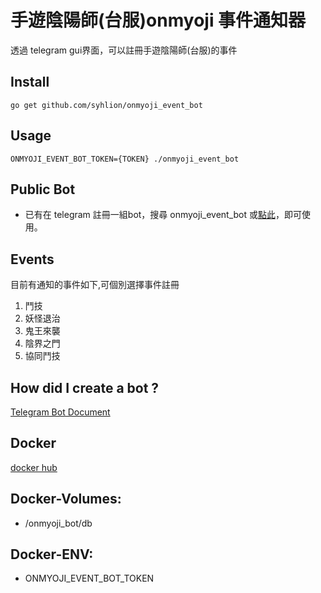 # 手遊陰陽師(台服)onmyoji 事件通知器


透過 telegram gui界面，可以註冊手遊陰陽師(台服)的事件

## Install

`go get github.com/syhlion/onmyoji_event_bot`

## Usage

`ONMYOJI_EVENT_BOT_TOKEN={TOKEN} ./onmyoji_event_bot `

## Public Bot

* 已有在 telegram 註冊一組bot，搜尋 onmyoji_event_bot 或[點此](https://telegram.me/onmyoji_event_bot)，即可使用。

## Events

目前有通知的事件如下,可個別選擇事件註冊

1. 鬥技
2. 妖怪退治
3. 鬼王來襲
4. 陰界之門
5. 協同鬥技

## How did I create a bot ?

[Telegram Bot Document](https://core.telegram.org/bots#3-how-do-i-create-a-bot)

## Docker

[docker hub](https://hub.docker.com/syhlion/onmyoji_event_bot)

## Docker-Volumes:

* /onmyoji_bot/db

## Docker-ENV:

* ONMYOJI_EVENT_BOT_TOKEN

